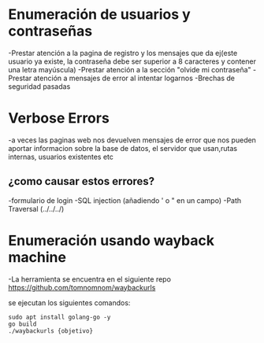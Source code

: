 
# Enumeración de usuarios y contraseñas
-Prestar atención a la pagina de registro y los mensajes que da ej(este usuario ya existe, la contraseña debe ser superior a 8 caracteres y contener una letra mayúscula)
-Prestar atención a la sección "olvide mi contraseña"
-Prestar atención a mensajes de error al intentar logarnos
-Brechas de seguridad pasadas

# Verbose Errors
-a veces las paginas web nos devuelven mensajes de error que nos pueden aportar informacion sobre la base de datos, el servidor que usan,rutas internas, usuarios existentes etc
## ¿como causar estos errores?

-formulario de login
-SQL injection (añadiendo ' o " en un campo)
-Path Traversal (../../../)


# Enumeración usando wayback machine
-La herramienta se encuentra en el siguiente repo https://github.com/tomnomnom/waybackurls

se ejecutan los siguientes comandos:

```
sudo apt install golang-go -y
go build
./waybackurls {objetivo}
```


